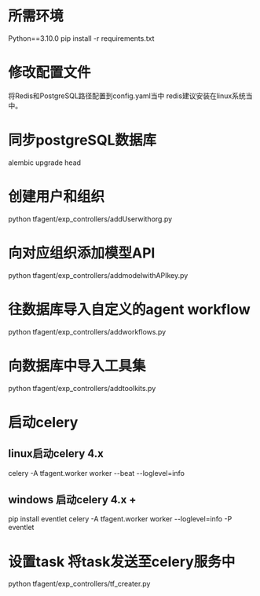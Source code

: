 # 所需环境
Python==3.10.0
pip install -r requirements.txt

# 修改配置文件
将Redis和PostgreSQL路径配置到config.yaml当中
redis建议安装在linux系统当中。

# 同步postgreSQL数据库
alembic upgrade head

# 创建用户和组织
python tfagent/exp_controllers/addUserwithorg.py

# 向对应组织添加模型API
python tfagent/exp_controllers/addmodelwithAPIkey.py

# 往数据库导入自定义的agent workflow
python tfagent/exp_controllers/addworkflows.py

# 向数据库中导入工具集
python tfagent/exp_controllers/addtoolkits.py

# 启动celery
## linux启动celery 4.x
celery -A tfagent.worker worker --beat --loglevel=info

## windows 启动celery 4.x +
pip install eventlet
celery -A tfagent.worker worker --loglevel=info -P eventlet

# 设置task 将task发送至celery服务中
python tfagent/exp_controllers/tf_creater.py


